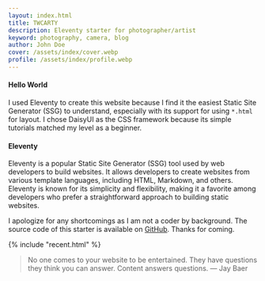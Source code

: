 ```yaml
---
layout: index.html
title: TWCARTY
description: Eleventy starter for photographer/artist
keyword: photography, camera, blog
author: John Doe
cover: /assets/index/cover.webp
profile: /assets/index/profile.webp
---
```


#### Hello World
I used Eleventy to create this website because I find it the easiest Static Site Generator (SSG) to understand, especially with its support for using `*.html` for layout. I chose DaisyUI as the CSS framework because its simple tutorials matched my level as a beginner. 

#### Eleventy
Eleventy is a popular Static Site Generator (SSG) tool used by web developers to build websites. It allows developers to create websites from various template languages, including HTML, Markdown, and others. Eleventy is known for its simplicity and flexibility, making it a favorite among developers who prefer a straightforward approach to building static websites.

I apologize for any shortcomings as I am not a coder by background. The source code of this starter is available on [GitHub](https://github.com/sira313/twcarty). Thanks for coming.

{% include "recent.html" %}

> No one comes to your website to be entertained. They have questions they think you can answer. Content answers questions.
― Jay Baer